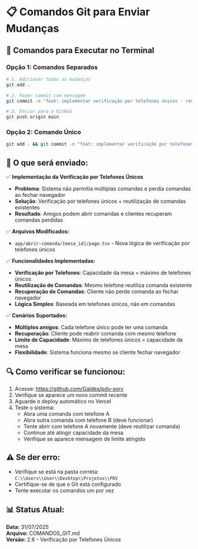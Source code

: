 # 📋 Comandos Git para Enviar Mudanças

## 🚀 Comandos para Executar no Terminal

### **Opção 1: Comandos Separados**

```bash
# 1. Adicionar todas as mudanças
git add .

# 2. Fazer commit com mensagem
git commit -m "feat: implementar verificação por telefones únicos - reutilização de comandas"

# 3. Enviar para o GitHub
git push origin main
```

### **Opção 2: Comando Único**

```bash
git add . && git commit -m "feat: implementar verificação por telefones únicos - reutilização de comandas" && git push origin main
```

## 📝 O que será enviado:

✅ **Implementação da Verificação por Telefones Únicos**
- **Problema**: Sistema não permitia múltiplas comandas e perdia comandas ao fechar navegador
- **Solução**: Verificação por telefones únicos + reutilização de comandas existentes
- **Resultado**: Amigos podem abrir comandas e clientes recuperam comandas perdidas

✅ **Arquivos Modificados:**
- `app/abrir-comanda/[mesa_id]/page.tsx` - Nova lógica de verificação por telefones únicos

✅ **Funcionalidades Implementadas:**
- **Verificação por Telefones**: Capacidade da mesa = máximo de telefones únicos
- **Reutilização de Comandas**: Mesmo telefone reutiliza comanda existente
- **Recuperação de Comandas**: Cliente não perde comanda ao fechar navegador
- **Lógica Simples**: Baseada em telefones únicos, não em comandas

✅ **Cenários Suportados:**
- **Múltiplos amigos**: Cada telefone único pode ter uma comanda
- **Recuperação**: Cliente pode reabrir comanda com mesmo telefone
- **Limite de Capacidade**: Máximo de telefones únicos = capacidade da mesa
- **Flexibilidade**: Sistema funciona mesmo se cliente fechar navegador

## 🔍 Como verificar se funcionou:

1. Acesse: https://github.com/Galdes/pdv-sorv
2. Verifique se aparece um novo commit recente
3. Aguarde o deploy automático no Vercel
4. Teste o sistema:
   - Abra uma comanda com telefone A
   - Abra outra comanda com telefone B (deve funcionar)
   - Tente abrir com telefone A novamente (deve reutilizar comanda)
   - Continue até atingir capacidade da mesa
   - Verifique se aparece mensagem de limite atingido

## ⚠️ Se der erro:

- Verifique se está na pasta correta: `C:\\Users\\User\\Desktop\\Projetos\\PDV`
- Certifique-se de que o Git está configurado
- Tente executar os comandos um por vez

## 📊 Status Atual:

**Data:** 31/07/2025  
**Arquivo:** COMANDOS_GIT.md  
**Versão:** 2.6 - Verificação por Telefones Únicos